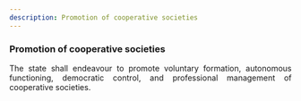 ```yaml
---
description: Promotion of cooperative societies
---
```


### Promotion of cooperative societies
<div style="text-align: justify">

The state shall endeavour to promote voluntary formation, autonomous functioning, democratic control, and professional management of cooperative societies.

</div>
